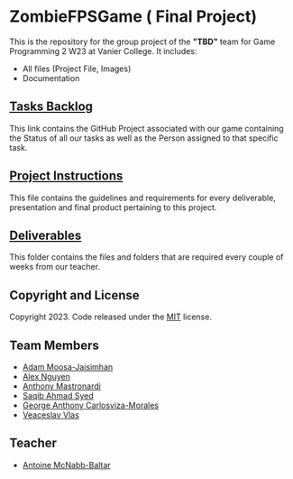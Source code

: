 # ZombieFPSGame ( Final Project)

This is the repository for the group project of the **"TBD"** team for Game Programming 2  W23 at Vanier College. It includes:

- All files (Project File, Images)
- Documentation

## [Tasks Backlog](https://github.com/users/SaqibSyed-prog/projects/5/views/1)
This link contains the GitHub Project associated with our game containing the Status of all our tasks as well as the Person assigned to that specific task.
## [Project Instructions](https://github.com/SaqibSyed-prog/ZombieFPSGame/blob/main/Deliverables/Team%20Project%20Deliverable.pdf)
This file contains the guidelines and requirements for every deliverable, presentation and final product pertaining to this project.

## [Deliverables](/Deliverables)
This folder contains the files and folders that are required every couple of weeks from our teacher.

## Copyright and License

Copyright 2023. Code released under the [MIT](https://github.com/vlasslavic/) license.

## Team Members
- [Adam Moosa-Jaisimhan](https://github.com/)
- [Alex Nguyen](https://github.com/)
- [Anthony Mastronardi](https://github.com/)
- [Saqib Ahmad Syed](https://github.com/)
- [George Anthony Carlosviza-Morales](https://github.com/)
- [Veaceslav Vlas](https://github.com/vlasslavic)

## Teacher 
- [Antoine McNabb-Baltar ](https://github.com/amcnabbbaltar)